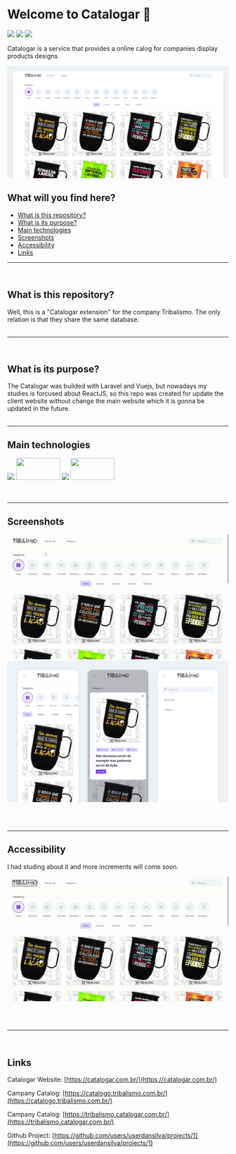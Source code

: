 # Welcome to Catalogar 👋

<div>
  <img src="https://img.shields.io/github/issues/userdansilva/catalogar-tribalismo.svg">
  <img src="https://img.shields.io/github/issues-pr/userdansilva/catalogar-tribalismo.svg">
  <img src="https://img.shields.io/github/issues-pr-closed/userdansilva/catalogar-tribalismo.svg">
<div>

Catalogar is a service that provides a online calog for companies display products designs

![alt text](/public/images/readme/main.png)

## What will you find here?

- [What is this repository?](#what-is-this-repository)
- [What is its purpose?](#what-is-its-purpose)
- [Main technologies](#main-technologies)
- [Screenshots](#screenshots)
- [Accessibility](#accessibility)
- [Links](#links)
<hr/>

<br> 

## What is this repository?

Well, this is a "Catalogar extension" for the company Tribalismo. The only relation is that they share the same database.<br><br><hr/><br>

## What is its purpose?

The Catalogar was builded with Laravel and Vuejs, but nowadays my studies is forcused about ReactJS, so this repo was created for update the client website without change the main website which it is gonna be updated in the future.<br><br><hr/>

## Main technologies

<div>
  <img src="https://cdn.jsdelivr.net/gh/devicons/devicon/icons/react/react-original.svg" height="50"/>
  <img src="https://cdn.jsdelivr.net/gh/devicons/devicon/icons/nextjs/nextjs-original-wordmark.svg" height="50" width="100"/>
  <img src="https://cdn.jsdelivr.net/gh/devicons/devicon/icons/typescript/typescript-original.svg" height="50"/>
  <img src="https://cdn.jsdelivr.net/gh/devicons/devicon/icons/tailwindcss/tailwindcss-original-wordmark.svg" height="50" width="100"/>
</div><br><br><hr/>

## Screenshots

![alt](/public/images/readme/demo.gif)
![alt](/public/images/readme/mobile.png)

<br><br><hr/>

## Accessibility

I had studing about it and more increments will come soon.

![alt](/public/images/readme/accessibility.gif)

<br><br><hr/><br>

## Links

Catalogar Website: [https://catalogar.com.br/](https://catalogar.com.br/)

Campany Catalog: [https://catalogo.tribalismo.com.br/](https://catalogo.tribalismo.com.br/)

Campany Catalog: [https://tribalismo.catalogar.com.br/](https://tribalismo.catalogar.com.br/)

Github Project: [https://github.com/users/userdansilva/projects/1](https://github.com/users/userdansilva/projects/1)
